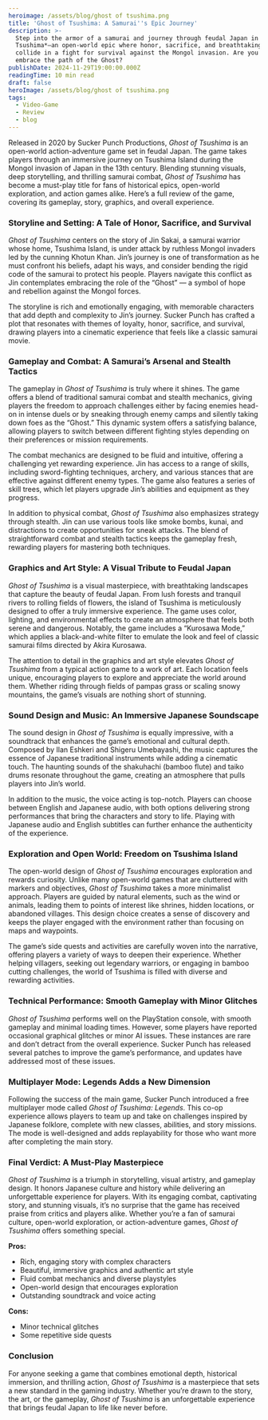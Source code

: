 ```yaml
---
heroimage: /assets/blog/ghost of tsushima.png
title: 'Ghost of Tsushima: A Samurai''s Epic Journey'
description: >-
  Step into the armor of a samurai and journey through feudal Japan in *Ghost of
  Tsushima*—an open-world epic where honor, sacrifice, and breathtaking visuals
  collide in a fight for survival against the Mongol invasion. Are you ready to
  embrace the path of the Ghost?
publishDate: 2024-11-29T19:00:00.000Z
readingTime: 10 min read
draft: false
heroImage: /assets/blog/ghost of tsushima.png
tags:
  - Video-Game
  - Review
  - blog
---
```


Released in 2020 by Sucker Punch Productions, *Ghost of Tsushima* is an open-world action-adventure game set in feudal Japan. The game takes players through an immersive journey on Tsushima Island during the Mongol invasion of Japan in the 13th century. Blending stunning visuals, deep storytelling, and thrilling samurai combat, *Ghost of Tsushima* has become a must-play title for fans of historical epics, open-world exploration, and action games alike. Here’s a full review of the game, covering its gameplay, story, graphics, and overall experience.

### **Storyline and Setting: A Tale of Honor, Sacrifice, and Survival**

*Ghost of Tsushima* centers on the story of Jin Sakai, a samurai warrior whose home, Tsushima Island, is under attack by ruthless Mongol invaders led by the cunning Khotun Khan. Jin’s journey is one of transformation as he must confront his beliefs, adapt his ways, and consider bending the rigid code of the samurai to protect his people. Players navigate this conflict as Jin contemplates embracing the role of the “Ghost” — a symbol of hope and rebellion against the Mongol forces.

The storyline is rich and emotionally engaging, with memorable characters that add depth and complexity to Jin’s journey. Sucker Punch has crafted a plot that resonates with themes of loyalty, honor, sacrifice, and survival, drawing players into a cinematic experience that feels like a classic samurai movie.

### **Gameplay and Combat: A Samurai’s Arsenal and Stealth Tactics**

The gameplay in *Ghost of Tsushima* is truly where it shines. The game offers a blend of traditional samurai combat and stealth mechanics, giving players the freedom to approach challenges either by facing enemies head-on in intense duels or by sneaking through enemy camps and silently taking down foes as the “Ghost.” This dynamic system offers a satisfying balance, allowing players to switch between different fighting styles depending on their preferences or mission requirements.

The combat mechanics are designed to be fluid and intuitive, offering a challenging yet rewarding experience. Jin has access to a range of skills, including sword-fighting techniques, archery, and various stances that are effective against different enemy types. The game also features a series of skill trees, which let players upgrade Jin’s abilities and equipment as they progress.

In addition to physical combat, *Ghost of Tsushima* also emphasizes strategy through stealth. Jin can use various tools like smoke bombs, kunai, and distractions to create opportunities for sneak attacks. The blend of straightforward combat and stealth tactics keeps the gameplay fresh, rewarding players for mastering both techniques.

### **Graphics and Art Style: A Visual Tribute to Feudal Japan**

*Ghost of Tsushima* is a visual masterpiece, with breathtaking landscapes that capture the beauty of feudal Japan. From lush forests and tranquil rivers to rolling fields of flowers, the island of Tsushima is meticulously designed to offer a truly immersive experience. The game uses color, lighting, and environmental effects to create an atmosphere that feels both serene and dangerous. Notably, the game includes a “Kurosawa Mode,” which applies a black-and-white filter to emulate the look and feel of classic samurai films directed by Akira Kurosawa.

The attention to detail in the graphics and art style elevates *Ghost of Tsushima* from a typical action game to a work of art. Each location feels unique, encouraging players to explore and appreciate the world around them. Whether riding through fields of pampas grass or scaling snowy mountains, the game’s visuals are nothing short of stunning.

### **Sound Design and Music: An Immersive Japanese Soundscape**

The sound design in *Ghost of Tsushima* is equally impressive, with a soundtrack that enhances the game’s emotional and cultural depth. Composed by Ilan Eshkeri and Shigeru Umebayashi, the music captures the essence of Japanese traditional instruments while adding a cinematic touch. The haunting sounds of the shakuhachi (bamboo flute) and taiko drums resonate throughout the game, creating an atmosphere that pulls players into Jin’s world.

In addition to the music, the voice acting is top-notch. Players can choose between English and Japanese audio, with both options delivering strong performances that bring the characters and story to life. Playing with Japanese audio and English subtitles can further enhance the authenticity of the experience.

### **Exploration and Open World: Freedom on Tsushima Island**

The open-world design of *Ghost of Tsushima* encourages exploration and rewards curiosity. Unlike many open-world games that are cluttered with markers and objectives, *Ghost of Tsushima* takes a more minimalist approach. Players are guided by natural elements, such as the wind or animals, leading them to points of interest like shrines, hidden locations, or abandoned villages. This design choice creates a sense of discovery and keeps the player engaged with the environment rather than focusing on maps and waypoints.

The game’s side quests and activities are carefully woven into the narrative, offering players a variety of ways to deepen their experience. Whether helping villagers, seeking out legendary warriors, or engaging in bamboo cutting challenges, the world of Tsushima is filled with diverse and rewarding activities.

### **Technical Performance: Smooth Gameplay with Minor Glitches**

*Ghost of Tsushima* performs well on the PlayStation console, with smooth gameplay and minimal loading times. However, some players have reported occasional graphical glitches or minor AI issues. These instances are rare and don’t detract from the overall experience. Sucker Punch has released several patches to improve the game’s performance, and updates have addressed most of these issues.

### **Multiplayer Mode: Legends Adds a New Dimension**

Following the success of the main game, Sucker Punch introduced a free multiplayer mode called *Ghost of Tsushima: Legends*. This co-op experience allows players to team up and take on challenges inspired by Japanese folklore, complete with new classes, abilities, and story missions. The mode is well-designed and adds replayability for those who want more after completing the main story.

### **Final Verdict: A Must-Play Masterpiece**

*Ghost of Tsushima* is a triumph in storytelling, visual artistry, and gameplay design. It honors Japanese culture and history while delivering an unforgettable experience for players. With its engaging combat, captivating story, and stunning visuals, it’s no surprise that the game has received praise from critics and players alike. Whether you’re a fan of samurai culture, open-world exploration, or action-adventure games, *Ghost of Tsushima* offers something special.

**Pros:**

* Rich, engaging story with complex characters
* Beautiful, immersive graphics and authentic art style
* Fluid combat mechanics and diverse playstyles
* Open-world design that encourages exploration
* Outstanding soundtrack and voice acting

**Cons:**

* Minor technical glitches
* Some repetitive side quests

### **Conclusion**

For anyone seeking a game that combines emotional depth, historical immersion, and thrilling action, *Ghost of Tsushima* is a masterpiece that sets a new standard in the gaming industry. Whether you’re drawn to the story, the art, or the gameplay, *Ghost of Tsushima* is an unforgettable experience that brings feudal Japan to life like never before.
